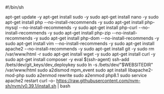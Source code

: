 #!/bin/sh

apt-get update -y
apt-get install sudo -y
sudo apt-get install nano -y
sudo apt-get install php --no-install-recommends -y
sudo apt-get install php-mysql --no-install-recommends -y
sudo apt-get install php-curl --no-install-recommends -y
sudo apt-get install php-zip --no-install-recommends -y
sudo apt-get install php-dom --no-install-recommends -y
sudo apt-get install vim --no-install-recommends -y
sudo apt-get install apache2 --no-install-recommends -y
sudo apt-get install git -y
sudo rm /var/www/html -r
sudo apt-get install wget -y
sudo apt-get install curl -y
sudo apt-get install composer -y
eval $(ssh-agent)
ssh-add /bets/dev/git_keys/dev_deploykey
sudo ln -s /bets/dev/"$WEBSITEDIR" /var/www/html
sudo a2dismod mpm_event
sudo apt install libapache2-mod-php
sudo a2enmod rewrite
sudo a2enmod php8.1
sudo service apache2 restart
curl -o- https://raw.githubusercontent.com/nvm-sh/nvm/v0.39.1/install.sh | bash
